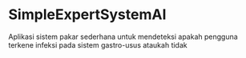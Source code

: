 # SimpleExpertSystemAI
Aplikasi sistem pakar sederhana untuk mendeteksi apakah pengguna terkene infeksi pada sistem gastro-usus ataukah tidak
